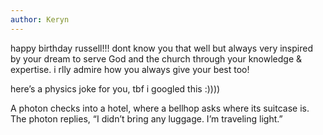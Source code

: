 ```yaml
---
author: Keryn
---
```


happy birthday russell!!! dont know you that well but always very inspired by your dream to serve God and the church through your knowledge & expertise. i rlly admire how you always give your best too!

here’s a physics joke for you, tbf i googled this :))))

A photon checks into a hotel, where a bellhop asks where its suitcase is. The photon replies, “I didn’t bring any luggage. I’m traveling light.”
